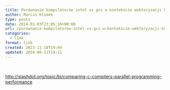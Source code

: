 ```yaml
---
title: Porównanie kompilatorów intel vs gcc w kontekście wektoryzacji kodu
author: Marcin Klimek
type: posts
date: 2014-01-03T23:05:10+00:00
url: /porownanie-kompilatorow-intel-vs-gcc-w-kontekscie-wektoryzacji-kodu/
categories:
  - link
format: link
created: 2023-11-18T19:04
updated: 2024-06-11T14:11
---
```

&nbsp;

<http://slashdot.org/topic/bi/comparing-c-compilers-parallel-programming-performance>